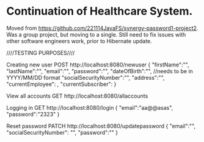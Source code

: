 # Continuation of Healthcare System.
Moved from https://github.com/221114JavaFS/synergy-password1-project2. Was a group project,
but moving to a single. Still need to fix issues with other software engineers work, prior
to Hibernate update.

////TESTING PURPOSES////

Creating new user
POST http://localhost:8080/newuser
{
    "firstName":"",
    "lastName":"",
    "email":"",
    "password":"",
    "dateOfBirth":"", //needs to be in YYYY/MM/DD format
    "socialSecurityNumber":"",
    "address":"",
    "currentEmployee": ,
    "currentSubscriber":
}

View all accounts
GET http://localhost:8080/allaccounts


Logging in
GET http://localhost:8080/login
{
    "email":"aa@@asas",
    "password":"2323"
}


Reset password
PATCH http://localhost:8080/updatepassword
{
    "email":"",
    "socialSecurityNumber": "",
    "password":""
}


